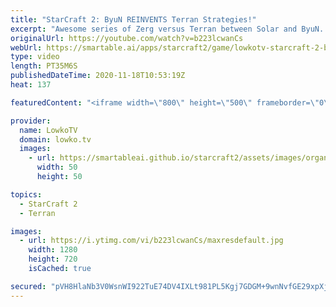 ```yaml
---
title: "StarCraft 2: ByuN REINVENTS Terran Strategies!"
excerpt: "Awesome series of Zerg versus Terran between Solar and ByuN. In this best-of-3 ByuN seems to renew Terran strategies in both the early and the mid game.  Match is from the OlimoLeague: https://www.patreon.com/olimoley  Become a YouTube member: https://lowko.tv/join Support my work on Patreon: http://www.patreon.com/lowkotv"
originalUrl: https://youtube.com/watch?v=b223lcwanCs
webUrl: https://smartable.ai/apps/starcraft2/game/lowkotv-starcraft-2-byun-reinvents-terran-strategies/
type: video
length: PT35M6S
publishedDateTime: 2020-11-18T10:53:19Z
heat: 137

featuredContent: "<iframe width=\"800\" height=\"500\" frameborder=\"0\" src=\"https://www.youtube.com/embed/b223lcwanCs\" allow=\"accelerometer; autoplay; encrypted-media; gyroscope; picture-in-picture\" allowfullscreen></iframe>"

provider:
  name: LowkoTV
  domain: lowko.tv
  images:
    - url: https://smartableai.github.io/starcraft2/assets/images/organizations/lowko.tv-50x50.jpg
      width: 50
      height: 50

topics:
  - StarCraft 2
  - Terran

images:
  - url: https://i.ytimg.com/vi/b223lcwanCs/maxresdefault.jpg
    width: 1280
    height: 720
    isCached: true

secured: "pVH8HlaNb3V0WsnWI922TuE74DV4IXLt981PL5Kgj7GDGM+9wnNvfGE29xpXjsoGlPir6HfRRUl296KUK+YpZ3I1RU3pb/IZe3sL/2NmHbMTiW288UnutHo20uHFRKF/Q8QedJCPdkmZyJXhZfn3Q6jlEqMIupMb6oyj/JlllVO3XiJQjw6lbMs615nkIjAVfdW36BSPN3F0rQsP0jFt06tTC8PMNMX1OQBKXhTAw5tJWNZnJS/lNk73zE3KXnu9qvwVASqTtx+qN40uc0J+HKW5euWdkq93axRNPVGg6q6tczF85VdVU5pXhlejz4P2TzgWlLl3EYKemqtLTMjC+dwlOfSxsZscYGoP96oB4cTJNPkZxdCSSz0NbLXOnx1vndUcleWyWUAw8XG3OzZmcT7K2T+6mJMpAGXTeIbutv0=;Btg2St+k4X/8kTxqxkId+w=="
---
```


